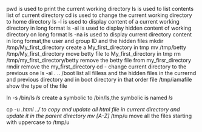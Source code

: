 pwd is used to print the current working directory
ls is used to list contents list of current directory
cd is used to change the current working directory to home directory
ls -l is used to display content of a current working directory in long format
ls -al is used to display hidden content of working directory on long format
ls -na is used to display current directory content in long format,the user and group ID and the hidden files
mkdir /tmp/My_first_directory create a My_first_directory in tmp
mv /tmp/betty /tmp/My_first_directory move betty file to My_first_directory in tmp
rm /tmp/my_first_directory/betty remove the betty file from my_firsr_directory
rmdir remove the my_first_directory
cd - change current directory to the previous one
ls -al . .. /boot list all filless and the hidden files in the currernd and previous directory and in boot directory in that order
file /tmp/iamafile show the type of the file

In -s /bin/ls _ls_ create a symbolic to /bin/ls,the symbolic is named _ls_

cp -u *.html ../ to copy and update all html file in current directory and update it in the parent directory
mv [A-Z]* /tmp/u move all the files starting with uppercase to /tmp/u
